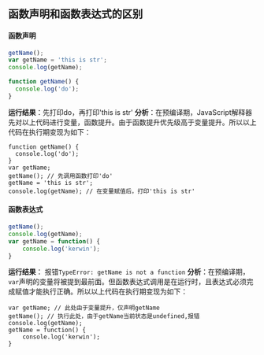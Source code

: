 ## 函数声明和函数表达式的区别

#### 函数声明
```js
getName();
var getName = 'this is str';
console.log(getName);

function getName() {
  console.log('do');
}
```
**运行结果**：先打印do，再打印'this is str'
**分析**：在预编译期，JavaScript解释器先对以上代码进行变量，函数提升。由于函数提升优先级高于变量提升。所以以上代码在执行期变现为如下：
```
function getName() {
  console.log('do');
}
var getName;
getName(); // 先调用函数打印'do'
getName = 'this is str';
console.log(getName); // 在变量赋值后，打印'this is str'
```
#### 函数表达式

```js
getName();
console.log(getName);
var getName = function() {
	console.log('kerwin');
}
```
**运行结果**： 报错`TypeError: getName is not a function`
**分析**：在预编译期，`var`声明的变量将被提到最前面。但函数表达式调用是在运行时，且表达式必须完成赋值才能执行正确。所以以上代码在执行期变现为如下：
```
var getName; // 此处由于变量提升，仅声明getName
getName(); // 执行此处，由于getName当前状态是undefined,报错
console.log(getName);
getName = function() {
	console.log('kerwin');
}
```
